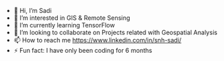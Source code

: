 - 👋 Hi, I’m Sadi
- 👀 I’m interested in GIS & Remote Sensing
- 🌱 I’m currently learning TensorFlow 
- 💞️ I’m looking to collaborate on Projects related with Geospatial Analysis
- 📫 How to reach me https://www.linkedin.com/in/snh-sadi/
- ⚡ Fun fact: I have only been coding for 6 months

<!---
snhsadi/snhsadi is a ✨ special ✨ repository because its `README.md` (this file) appears on your GitHub profile.
You can click the Preview link to take a look at your changes.
--->
